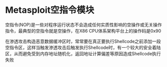 # Metasploit空指令模块

空指令(NOP)是一些对程序运行状态不会造成任何实质性影响的空操作或无关操作指令，最典型的空指令就是空操作，在X86 CPU体系架构平台上的操作码是0x90



在渗透攻击构造恶意数据缓冲区时，常常要在真正要执行Shellcode之前添加一段空指令区，这样当触发渗透攻击后触发执行Shellcode时，有一个较大的安全着陆区，从而避免受到内存地址随机化，返回地址计算偏差等原因造成Shellcode执行失败

